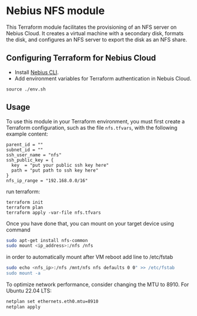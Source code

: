 # Nebius NFS module

This Terraform module facilitates the provisioning of an NFS server on Nebius Cloud. It creates a virtual machine with a secondary disk, formats the disk, and configures an NFS server to export the disk as an NFS share.

## Configuring Terraform for Nebius Cloud

- Install [Nebius CLI](https://docs.nebius.com/cli/install/).
- Add environment variables for Terraform authentication in Nebuis Cloud.

```
source ./env.sh
```

## Usage

To use this module in your Terraform environment, you must first create a Terraform configuration, such as the file `nfs.tfvars`, with the following example content:

```hcl
parent_id = ""
subnet_id = ""
ssh_user_name = "nfs"
ssh_public_key = {
  key  = "put your public ssh key here"
  path = "put path to ssh key here"
}
nfs_ip_range = "192.168.0.0/16"
```

run terraform:

```
terraform init
terraform plan
terraform apply -var-file nfs.tfvars
```

Once you have done that, you can mount on your target device using command 
```bash
sudo apt-get install nfs-common
sudo mount <ip_address>:/nfs /nfs
```

in order to automatically mount after VM reboot add line to /etc/fstab
```bash
sudo echo <nfs_ip>:/nfs /mnt/nfs nfs defaults 0 0" >> /etc/fstab
sudo mount -a
```

To optimize network performance, consider changing the  MTU to 8910. For Ubuntu 22.04 LTS:
```bash
netplan set ethernets.eth0.mtu=8910
netplan apply
```